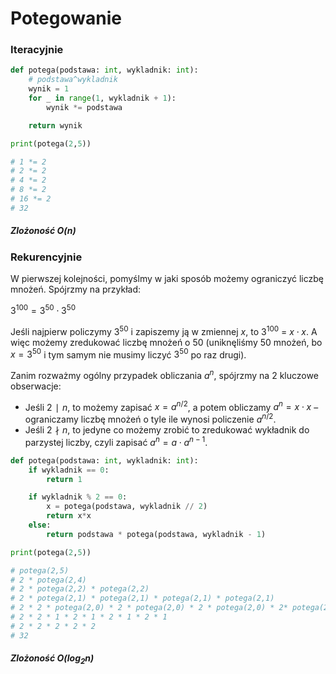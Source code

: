 # Potegowanie

### Iteracyjnie

```py
def potega(podstawa: int, wykladnik: int):
    # podstawa^wykladnik
    wynik = 1
    for _ in range(1, wykladnik + 1):
        wynik *= podstawa

    return wynik

print(potega(2,5))

# 1 *= 2
# 2 *= 2
# 4 *= 2
# 8 *= 2
# 16 *= 2
# 32
```

##### Zlożoność $O(n)$

### Rekurencyjnie

W pierwszej kolejności, pomyślmy w jaki sposób możemy ograniczyć liczbę mnożeń. Spójrzmy na przykład:

$3^{100} = 3^{50} \cdot 3^{50}$

Jeśli najpierw policzymy $3^{50}$ i zapiszemy ją w zmiennej $x$, to $3^{100}$ = $x \cdot x$. A więc możemy zredukować liczbę mnożeń o $50$ (uniknęliśmy $50$ mnożeń, bo $x = 3^{50}$ i tym samym nie musimy liczyć $3^{50}$ po raz drugi).

Zanim rozważmy ogólny przypadek obliczania $a^n$, spójrzmy na 2 kluczowe obserwacje:

- Jeśli $2 ∣ n$, to możemy zapisać $x=a^{n/2}$, a potem obliczamy $a^n =x⋅x$ – ograniczamy liczbę mnożeń o tyle ile wynosi policzenie $a^{n/2}$.
- Jeśli $2 ∤ n$, to jedyne co możemy zrobić to zredukować wykładnik do parzystej liczby, czyli zapisać $a^n = a \cdot a^{n−1}$.

```py
def potega(podstawa: int, wykladnik: int):
    if wykladnik == 0:
        return 1

    if wykladnik % 2 == 0:
        x = potega(podstawa, wykladnik // 2)
        return x*x
    else:
        return podstawa * potega(podstawa, wykladnik - 1)

print(potega(2,5))

# potega(2,5)
# 2 * potega(2,4)
# 2 * potega(2,2) * potega(2,2)
# 2 * potega(2,1) * potega(2,1) * potega(2,1) * potega(2,1)
# 2 * 2 * potega(2,0) * 2 * potega(2,0) * 2 * potega(2,0) * 2* potega(2,0)
# 2 * 2 * 1 * 2 * 1 * 2 * 1 * 2 * 1
# 2 * 2 * 2 * 2 * 2
# 32
```

##### Zlożoność $O(log_{2}n)$
